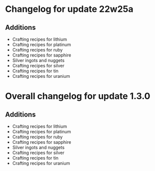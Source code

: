 # Changelog for update 22w25a

## Additions

- Crafting recipes for lithium
- Crafting recipes for platinum
- Crafting recipes for ruby
- Crafting recipes for sapphire
- Silver ingots and nuggets
- Crafting recipes for silver
- Crafting recipes for tin
- Crafting recipes for uranium

# Overall changelog for update 1.3.0

## Additions

- Crafting recipes for lithium
- Crafting recipes for platinum
- Crafting recipes for ruby
- Crafting recipes for sapphire
- Silver ingots and nuggets
- Crafting recipes for silver
- Crafting recipes for tin
- Crafting recipes for uranium

